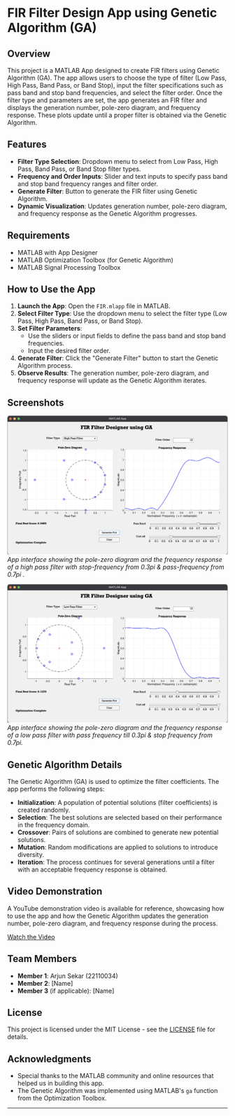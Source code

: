 # FIR Filter Design App using Genetic Algorithm (GA)

## Overview

This project is a MATLAB App designed to create FIR filters using Genetic Algorithm (GA). The app allows users to choose the type of filter (Low Pass, High Pass, Band Pass, or Band Stop), input the filter specifications such as pass band and stop band frequencies, and select the filter order. Once the filter type and parameters are set, the app generates an FIR filter and displays the generation number, pole-zero diagram, and frequency response. These plots update until a proper filter is obtained via the Genetic Algorithm.

## Features

- **Filter Type Selection**: Dropdown menu to select from Low Pass, High Pass, Band Pass, or Band Stop filter types.
- **Frequency and Order Inputs**: Slider and text inputs to specify pass band and stop band frequency ranges and filter order.
- **Generate Filter**: Button to generate the FIR filter using Genetic Algorithm.
- **Dynamic Visualization**: Updates generation number, pole-zero diagram, and frequency response as the Genetic Algorithm progresses.
  
## Requirements

- MATLAB with App Designer
- MATLAB Optimization Toolbox (for Genetic Algorithm)
- MATLAB Signal Processing Toolbox

## How to Use the App

1. **Launch the App**: Open the `FIR.mlapp` file in MATLAB.
2. **Select Filter Type**: Use the dropdown menu to select the filter type (Low Pass, High Pass, Band Pass, or Band Stop).
3. **Set Filter Parameters**:
   - Use the sliders or input fields to define the pass band and stop band frequencies.
   - Input the desired filter order.
4. **Generate Filter**: Click the "Generate Filter" button to start the Genetic Algorithm process.
5. **Observe Results**: The generation number, pole-zero diagram, and frequency response will update as the Genetic Algorithm iterates.

## Screenshots

![High Pass Filter](images/highpass.png)
*App interface showing the pole-zero diagram and the frequency response of a high pass filter with stop-frequency from 0.3pi & pass-frequency from 0.7pi .*

![Low Pass Filter](images/lowpass.png)
*App interface showing the pole-zero diagram and the frequency response of a low pass filter with pass frequency till 0.3pi & stop frequency from 0.7pi.*

## Genetic Algorithm Details

The Genetic Algorithm (GA) is used to optimize the filter coefficients. The app performs the following steps:

- **Initialization**: A population of potential solutions (filter coefficients) is created randomly.
- **Selection**: The best solutions are selected based on their performance in the frequency domain.
- **Crossover**: Pairs of solutions are combined to generate new potential solutions.
- **Mutation**: Random modifications are applied to solutions to introduce diversity.
- **Iteration**: The process continues for several generations until a filter with an acceptable frequency response is obtained.

## Video Demonstration

A YouTube demonstration video is available for reference, showcasing how to use the app and how the Genetic Algorithm updates the generation number, pole-zero diagram, and frequency response during the process.

[Watch the Video](https://www.youtube.com/watch?v=your-video-id)

## Team Members

- **Member 1**: Arjun Sekar (22110034)
- **Member 2**: [Name]
- **Member 3** (if applicable): [Name]

## License

This project is licensed under the MIT License - see the [LICENSE](LICENSE) file for details.

## Acknowledgments

- Special thanks to the MATLAB community and online resources that helped us in building this app.
- The Genetic Algorithm was implemented using MATLAB's `ga` function from the Optimization Toolbox.

---
